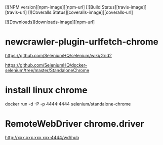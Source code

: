 

[![NPM version][npm-image]][npm-url] [![Build Status][travis-image]][travis-url] [![Coveralls Status][coveralls-image]][coveralls-url]

[![Downloads][downloads-image]][npm-url]



# newcrawler-plugin-urlfetch-chrome

https://github.com/SeleniumHQ/selenium/wiki/Grid2


https://github.com/SeleniumHQ/docker-selenium/tree/master/StandaloneChrome

# install linux chrome

  docker run -d -P -p 4444:4444 selenium/standalone-chrome

# RemoteWebDriver chrome.driver

  http://xxx.xxx.xxx.xxx:4444/wd/hub



